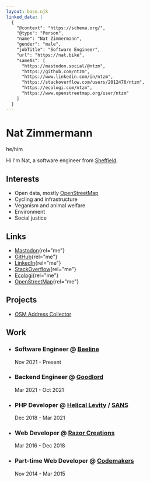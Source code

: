 ```yaml
---
layout: base.njk
linked_data: |
  {
    "@context": "https://schema.org/",
    "@type": "Person",
    "name": "Nat Zimmermann",
    "gender": "male",
    "jobTitle": "Software Engineer",
    "url": "https://nat.bike",
    "sameAs": [
      "https://mastodon.social/@ntzm",
      "https://github.com/ntzm",
      "https://www.linkedin.com/in/ntzm",
      "https://stackoverflow.com/users/2012476/ntzm",
      "https://ecologi.com/ntzm",
      "https://www.openstreetmap.org/user/ntzm"
    ]
  }
---
```


# Nat Zimmermann

he/him

Hi I'm Nat, a software engineer from [Sheffield](https://www.openstreetmap.org/relation/106956).

## Interests

* Open data, mostly [OpenStreetMap](https://www.openstreetmap.org/)
* Cycling and infrastructure
* Veganism and animal welfare
* Environment
* Social justice

## Links

* [Mastodon](https://mastodon.social/@ntzm){rel="me"}
* [GitHub](https://github.com/ntzm){rel="me"}
* [LinkedIn](https://www.linkedin.com/in/ntzm){rel="me"}
* [StackOverflow](https://stackoverflow.com/users/2012476/ntzm){rel="me"}
* [Ecologi](https://ecologi.com/ntzm){rel="me"}
* [OpenStreetMap](https://www.openstreetmap.org/user/ntzm){rel="me"}

## Projects

* [OSM Address Collector](osm-address-collector)

## Work

* ### Software Engineer @ [Beeline](https://beeline.co/)
  Nov 2021 - Present

* ### Backend Engineer @ [Goodlord](https://www.goodlord.co/)
  Mar 2021 - Oct 2021

* ### PHP Developer @ [Helical Levity](https://cyberstart.com/) / [SANS](https://www.sans.org/)
  Dec 2018 - Mar 2021

* ### Web Developer @ [Razor Creations](https://www.razorcreations.com/)
  Mar 2016 - Dec 2018

* ### Part-time Web Developer @ [Codemakers](https://www.codemakers.co.uk/)
  Nov 2014 - Mar 2015
